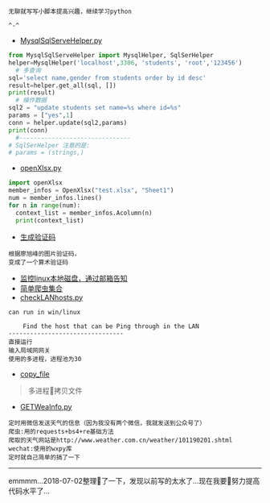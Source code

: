 `无聊就写写小脚本提高兴趣，继续学习python`

`^-^`

- [MysqlSqlServeHelper.py](./MysqlSqlServeHelper.py)
```python
from MysqlSqlServeHelper import MysqlHelper, SqlSerHelper
helper=MysqlHelper('localhost',3306, 'students', 'root','123456')
  # 多查询
sql='select name,gender from students order by id desc'
result=helper.get_all(sql, [])
print(result)
  # 操作数据
sql2 = "update students set name=%s where id=%s"
params = ["yes",1]
conn = helper.update(sql2,params)
print(conn)
  #-------------------------------
# SqlSerHelper 注意的是:
# params = (strings,)
```
- [openXlsx.py](./openXlsx.py)
```python
import openXlsx
member_infos = OpenXlsx("test.xlsx", "Sheet1")
num = member_infos.lines()
for n in range(num):
  context_list = member_infos.Acolumn(n)
  print(context_list)
```
- [生成验证码](./VerCode.py)
```
根据廖旭峰的图片验证码，
变成了一个算术验证码
```
- [监控linux本地磁盘，通过邮箱告知](./DiskAlarm.py)
- [简单爬虫集合](./simple_crawlers)
- [checkLANhosts.py](./checkLANhosts.py)
```
can run in win/linux

	Find the host that can be Ping through in the LAN
--------------------------------
直接运行
输入局域网网关
使用的多进程，进程池为30
```
- [copy_file](./copy_file.py)
> 多进程拷贝文件

- [GETWeaInfo.py](./GETWeaInfo.py)
```
定时用微信发送天气的信息（因为我没有两个微信，我就发送到公众号了）
爬虫:用的requests+bs4+re基础方法
爬取的天气网站是http://www.weather.com.cn/weather/101190201.shtml
wechat:使用的wxpy库
定时就自己简单的搞了一下
```
---
emmmm...2018-07-02整理了一下，发现以前写的太水了...现在我要努力提高代码水平了...